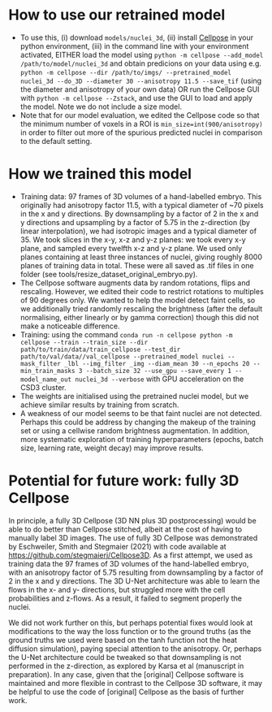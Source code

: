 # How to use our retrained model
- To use this, (i) download ``models/nuclei_3d``, (ii) install [Cellpose](https://github.com/MouseLand/cellpose) in your python environment, (iii) in the command line with your environment activated, EITHER load the model using ``python -m cellpose --add_model /path/to/model/nuclei_3d`` and obtain predicions on your data using e.g. ``python -m cellpose --dir /path/to/imgs/ --pretrained_model nuclei_3d --do_3D --diameter 30 --anisotropy 11.5 --save_tif`` (using the diameter and anisotropy of your own data) OR run the Cellpose GUI with ``python -m cellpose --Zstack``, and use the GUI to load and apply the model. Note we do not include a size model.
- Note that for our model evaluation, we edited the Cellpose code so that the minimum number of voxels in a ROI is ``min_size=int(900/anisotropy)`` in order to filter out more of the spurious predicted nuclei in comparison to the default setting.

# How we trained this model
- Training data: 97 frames of 3D volumes of a hand-labelled embryo. This originally had anisotropy factor 11.5, with a typical diameter of ~70 pixels in the x and y directions. By downsampling by a factor of 2 in the x and y directions and upsampling by a factor of 5.75 in the z-direction (by linear interpolation), we had isotropic images and a typical diameter of 35. We took slices in the x-y, x-z and y-z planes: we took every x-y plane, and sampled every twelfth x-z and y-z plane. We used only planes containing at least three instances of nuclei, giving roughly 8000 planes of training data in total. These were all saved as .tif files in one folder (see tools/resize_dataset_original_embryo.py).
-  The Cellpose software augments data by random rotations, flips and rescaling. However, we edited their code to restrict rotations to multiples of 90 degrees only. We wanted to help the model detect faint cells, so we additionally tried randomly rescaling the brightness (after the default normalising, either linearly or by gamma correction) though this did not make a noticeable difference.
- Training: using the command ``conda run -n cellpose python -m cellpose --train --train_size --dir path/to/train/data/train_cellpose --test_dir path/to/val/data//val_cellpose --pretrained_model nuclei --mask_filter _lbl --img_filter _img --diam_mean 30 --n_epochs 20 --min_train_masks 3 --batch_size 32 --use_gpu --save_every 1 --model_name_out nuclei_3d --verbose`` with GPU acceleration on the CSD3 cluster.
- The weights are initialised using the pretrained nuclei model, but we achieve similar results by training from scratch.
-  A weakness of our model seems to be that faint nuclei are not detected. Perhaps this could be address by changing the makeup of the training set or using a cellwise random brightness augmentation. In addition, more systematic exploration of training hyperparameters (epochs, batch size, learning rate, weight decay) may improve results.

# Potential for future work: fully 3D Cellpose
In principle, a fully 3D Cellpose (3D NN plus 3D postprocessing) would be able to do better than Cellpose stitched, albeit at the cost of having to manually label 3D images. The use of fully 3D Cellpose was demonstrated by Eschweiler, Smith and Stegmaier (2021) with code available at https://github.com/stegmaierj/Cellpose3D. As a first attempt, we used as training data the 97 frames of 3D volumes of the hand-labelled embryo, with an anisotropy factor of 5.75 resulting from downsampling by a factor of 2 in the x and y directions. The 3D U-Net architecture was able to learn the flows in the x- and y- directions, but struggled more with the cell probabilities and z-flows. As a result, it failed to segment properly the nuclei.

We did not work further on this, but perhaps potential fixes would look at modifications to the way the loss function or to the ground truths (as the ground truths we used were based on the tanh function not the heat diffusion simulation), paying special attention to the anisotropy. Or, perhaps the U-Net architecture could be tweaked so that downsampling is not performed in the z-direction, as explored by Karsa et al (manuscript in preparation). In any case, given that the [original] Cellpose software is maintained and more flexible in contrast to the Cellpose 3D software, it may be helpful to use the code of [original] Cellpose as the basis of further work.
